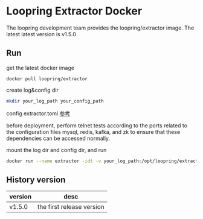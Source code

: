 # Loopring Extractor Docker

The loopring development team provides the loopring/extractor image. The latest latest version is v1.5.0

## Run
get the latest docker image
``` 
docker pull loopring/extractor
```
create log&config dir
```bash
mkdir your_log_path your_config_path
```
config extractor.toml [参考](https://loopring.github.io/extractor/EXTRACTOR_DOCUMENT_CN)<br>

before deployment, perform telnet tests according to the ports related to the configuration files mysql, redis, kafka, and zk to ensure that these dependencies can be accessed normally.

mount the log dir and config dir, and run
```bash
docker run --name extractor -idt -v your_log_path:/opt/loopring/extractor/logs -v your_config_path:/opt/loopring/extractor/config loopring/extractor:latest --config=/opt/loopring/extractor/config/extractor.toml /bin/bash
```

## History version

| version         | desc         |
|--------------|------------|
| v1.5.0| the first release version|
